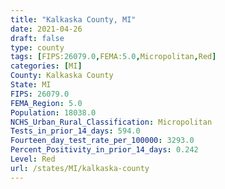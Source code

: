 ```yaml
---
title: "Kalkaska County, MI"
date: 2021-04-26
draft: false
type: county
tags: [FIPS:26079.0,FEMA:5.0,Micropolitan,Red]
categories: [MI]
County: Kalkaska County
State: MI
FIPS: 26079.0
FEMA_Region: 5.0
Population: 18038.0
NCHS_Urban_Rural_Classification: Micropolitan
Tests_in_prior_14_days: 594.0
Fourteen_day_test_rate_per_100000: 3293.0
Percent_Positivity_in_prior_14_days: 0.242
Level: Red
url: /states/MI/kalkaska-county
---
```



